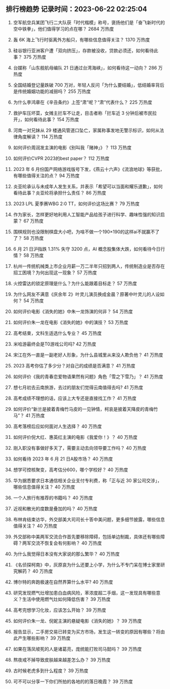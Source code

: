 
## 排行榜趋势 记录时间：2023-06-22 02:25:04
  
  1. 空军航空兵某团飞行二大队获「时代楷模」称号，褒扬他们是「奋飞新时代的空中铁拳」，他们值得学习的点在哪？ 2684 万热度
    
  2. 轰 6K 海上飞行时驱离外方船只，有哪些信息值得关注？ 1370 万热度
    
  3. 硅谷银行亚洲客户遭「双向挤压」，存款被没收，贷款必须还，如何看待此事？ 375 万热度
    
  4. 台媒称「山东舰航母编队 21 日通过台湾海峡」，如何看待这一动向？ 286 万热度
    
  5. 全国结婚登记量跌破 700 万对，年轻人反问「为什么要结婚」，低结婚率背后是传统婚姻功能的减弱吗？ 255 万热度
    
  6. 为什么李鸿章在《辛丑条约》上签“肃”呢？“肃”代表什么？ 225 万热度
    
  7. 救护车压坏菜，女摊主拦车不让走，目击者称「拦车近 3 分钟后被市民拉开」，如何看待此事？ 154 万热度
    
  8. 河南一对兄妹从 29 楼通风管道口坠亡，家属称事发地无警示标识，如何从法律角度解读？ 114 万热度
    
  9. 如何评价周润发主演的电影《别叫我「赌神」》？ 113 万热度
    
  10. 如何评价CVPR 2023的best paper？ 112 万热度
    
  11. 2023 年 6 月份国产网络游戏版号下发，《燕云十六声》《流浪地球》等获批，有哪些值得关注的点？ 94 万热度
    
  12. 炎亚纶承认与未成年人发生关系，并表示「希望可以当面和耀乐道歉」，如何看待此事？炎亚纶将承担什么责任？ 86 万热度
    
  13. 2023 LPL 夏季赛WBG 2:0 TT，如何评价这场比赛？ 79 万热度
    
  14. 作为家长，怎样更好地利用人工智能产品给孩子进行科学、趣味性强的知识启蒙？ 67 万热度
    
  15. 围棋规则也没限制棋盘大小吧，为啥不做一个190×190的这样ai不就赢不了了？ 58 万热度
    
  16. 6 月 21 日沪指跌 1.31% 失守 3200 点，AI 概念股集体大跌，如何看待今日行情？ 58 万热度
    
  17. 杭州一传统机械类上市企业月薪一万二半年只招到两人，传统制造业是否存在招工困境？为何出现这一现象？ 57 万热度
    
  18. 火控雷达的锁定原理是什么？为什么能跟着目标走？ 57 万热度
    
  19. 为什么网友不满意《庆余年 2》叶灵儿演员换成金晨？原著中叶灵儿的人设如何？ 54 万热度
    
  20. 如何评价电影《消失的她》中朱一龙饰演的何非？ 54 万热度
    
  21. 如何评价朱一龙在电影《消失的她》中的演技？ 53 万热度
    
  22. 高考结束，文科生适选什么专业？ 45 万热度
    
  23. 米哈游最终会是T0游戏公司吗? 42 万热度
    
  24. 宋江在外一直是一副老好人形象，为什么县城里从来没人欺负他？ 41 万热度
    
  25. 2023 高考你估了多少分？对自己的成绩是否满意？ 41 万热度
    
  26. 如何评价《我的青春恋爱物语果然有问题》角色「雪之下雪乃」？ 41 万热度
    
  27. 想七月初去云南旅游，去过的朋友们觉得云南值得去吗? 41 万热度
    
  28. 高考成绩不理想的话，应该上大专还是直接找工作？ 41 万热度
    
  29. 如何评价“新兰是披着青梅竹马皮的一见钟情，柯哀是披着天降皮的青梅竹马”？ 41 万热度
    
  30. 高考落榜后应如何面对人生选择？ 40 万热度
    
  31. 如何评价倪大红、惠英红主演的电影《我爱你！》？ 40 万热度
    
  32. 刚入职没有事做好多天了，需要主动去向领导要工作吗？ 40 万热度
    
  33. 如何看待 2023 年 6 月 21 日A股市场？ 40 万热度
    
  34. 想学可控核聚变，高考估分600，哪个学校好？ 40 万热度
    
  35. 华为据悉要求日本通信相关企业支付专利费，称「正与近 30 家公司交涉」，哪些信息值得关注？ 40 万热度
    
  36. 一个人旅行有推荐的书籍吗？ 40 万热度
    
  37. 近视和散光的度数是叠加的吗？ 40 万热度
    
  38. 布林肯结束访华，外交部美大司司长十答中美问题，更多细节披露，哪些信息值得关注？ 40 万热度
    
  39. 外交部称中美两军交流合作首先要移除障碍，包括单边制裁，具体还有哪些障碍？两军交流不恢复会有何影响？ 40 万热度
    
  40. 为什么我觉得日本没有大家说的那么繁华？ 40 万热度
    
  41. 《名侦探柯南》中，灰原哀为什么还要上小学，为什么不专门呆在博士家里研究解药？ 40 万热度
    
  42. 博尔特的奔跑极速在自然界算什么水平? 40 万热度
    
  43. 研究发现燃气灶增加患白血病风险，苯浓度超二手烟，这一发现具有哪些意义？生活中使用燃气灶如何降低伤害？ 39 万热度
    
  44. 高考完想学习化妆，应该怎么开始？ 39 万热度
    
  45. 如何评价朱一龙、倪妮主演的悬疑电影《消失的她》？ 39 万热度
    
  46. 报告显示，二手房交易已转变为买方市场，发生这一转变的原因有哪些？将由此产生哪些影响？ 39 万热度
    
  47. 如果在落凤坡死的人是诸葛亮，庞统能打败司马懿吗？ 39 万热度
    
  48. 熬夜戒不掉导致皮肤越来越差怎么办？ 39 万热度
    
  49. 古时候老虎多到什么程度？ 39 万热度
    
  50. 可不可以分享一下你们所拍的各地的的落日晚霞？ 39 万热度
    